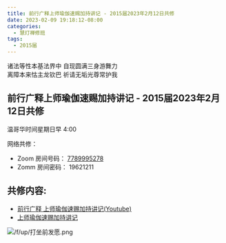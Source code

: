 ```yaml
---
title: 前行广释上师瑜伽速赐加持讲记 - 2015届2023年2月12日共修
date: 2023-02-09 19:18:12-08:00
categories:
  - 慧灯禅修班
tags:
  - 2015届
---
```

诸法等性本基法界中 自现圆满三身游舞力  
离障本来怙主龙钦巴 祈请无垢光尊常护我

## 前行广释上师瑜伽速赐加持讲记 - 2015届2023年2月12日共修

温哥华时间星期日早 4:00 

网络共修：

- Zoom 房间号码： [7789995278](https://us02web.zoom.us/j/7789995278?pwd=VjZmbWJFY2k2K0E5RVB2cTNIQmhqUT09)
- Zomm 房间密码： 19621211

## 共修内容:

- [前行广释 上师瑜伽速赐加持讲记(Youtube)](https://www.youtube.com/watch?v=12WxOUpmcu4&list=PLAnEIprIVklfWTKX6X1gI9eR_phiB8B4b&index=2)
- [上师瑜伽速赐加持讲记](https://s3.ca-central-1.wasabisys.com/hddata/f.huidengchanxiu.net/refs/qxgs/qxgs-01yw#上师瑜伽速赐加持讲记)

![/f/up/打坐前发愿.png](/f/up/打坐前发愿.png)

